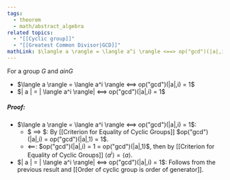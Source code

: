 ```yaml
---
tags:
  - theorem
  - math/abstract_algebra
related topics:
  - "[[Cyclic group]]"
  - "[[Greatest Common Divisor|GCD]]"
mathLink: $\langle a \rangle = \langle a^i \rangle <==> op("gcd")(|a|,i) = 1$
---
```

For a group $G$ and $a in G$
- $\langle a \rangle = \langle a^i \rangle <==> op("gcd")(|a|,i) = 1$
- $| a | = | \langle a^i \rangle| <==> op("gcd")(|a|,i) = 1$
##### Proof:
- $\langle a \rangle = \langle a^i \rangle <==> op("gcd")(|a|,i) = 1$:
	- $ ==> $:
		By [[Criterion for Equality of Cyclic Groups]] $op("gcd")(|a|,i) = op("gcd")(|a|,1) = 1$.
	- $\impliedby$:
		$op("gcd")(|a|,i) = 1 = op("gcd")(|a|,1)$, then by [[Criterion for Equality of Cyclic Groups]] $\langle a^i \rangle = \langle a \rangle$.
- $| a | = | \langle a^i \rangle| <==> op("gcd")(|a|,i) = 1$:
	Follows from the previous result and [[Order of cyclic group is order of generator]].